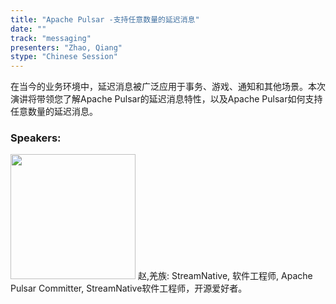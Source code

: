```yaml
---
title: "Apache Pulsar -支持任意数量的延迟消息"
date: "" 
track: "messaging"
presenters: "Zhao, Qiang"
stype: "Chinese Session"
---
```

在当今的业务环境中，延迟消息被广泛应用于事务、游戏、通知和其他场景。本次演讲将带领您了解Apache Pulsar的延迟消息特性，以及Apache Pulsar如何支持任意数量的延迟消息。
 ### Speakers: 
 <img src="images/speaker/1199.png" width="200" />
 赵,羌族: StreamNative, 软件工程师, Apache Pulsar Committer, StreamNative软件工程师，开源爱好者。
 